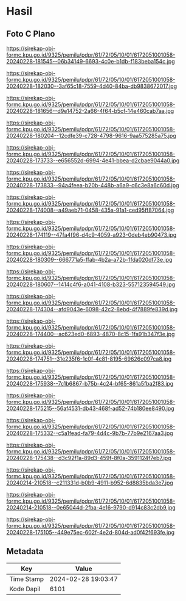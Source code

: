 # Hasil

## Foto C Plano

https://sirekap-obj-formc.kpu.go.id/9325/pemilu/pdpr/61/72/05/10/01/6172051001058-20240228-181545--06b34149-6693-4c0e-b1db-f183beba154c.jpg

https://sirekap-obj-formc.kpu.go.id/9325/pemilu/pdpr/61/72/05/10/01/6172051001058-20240228-182030--3af65c18-7559-4d40-84ba-db9838672017.jpg

https://sirekap-obj-formc.kpu.go.id/9325/pemilu/pdpr/61/72/05/10/01/6172051001058-20240228-181656--d9e14752-2a66-4f64-b5cf-14e460cab7aa.jpg

https://sirekap-obj-formc.kpu.go.id/9325/pemilu/pdpr/61/72/05/10/01/6172051001058-20240228-180204--12cdfe39-c728-4798-9616-9aa575285a75.jpg

https://sirekap-obj-formc.kpu.go.id/9325/pemilu/pdpr/61/72/05/10/01/6172051001058-20240228-173733--e656552d-6994-4e41-bbea-d2cbae9044a0.jpg

https://sirekap-obj-formc.kpu.go.id/9325/pemilu/pdpr/61/72/05/10/01/6172051001058-20240228-173833--94a4feea-b20b-448b-a6a9-c6c3e8a6c60d.jpg

https://sirekap-obj-formc.kpu.go.id/9325/pemilu/pdpr/61/72/05/10/01/6172051001058-20240228-174008--a49aeb71-0458-435a-91a1-ced95ff87064.jpg

https://sirekap-obj-formc.kpu.go.id/9325/pemilu/pdpr/61/72/05/10/01/6172051001058-20240228-174119--47fa4f96-d4c9-4059-a923-0deb4eb90473.jpg

https://sirekap-obj-formc.kpu.go.id/9325/pemilu/pdpr/61/72/05/10/01/6172051001058-20240228-180309--666771a5-ffab-4b2a-a72b-1fda020df73e.jpg

https://sirekap-obj-formc.kpu.go.id/9325/pemilu/pdpr/61/72/05/10/01/6172051001058-20240228-180607--1414c4f6-a041-4108-b323-557123594549.jpg

https://sirekap-obj-formc.kpu.go.id/9325/pemilu/pdpr/61/72/05/10/01/6172051001058-20240228-174304--afd9043e-6098-42c2-8ebd-4f7889fe839d.jpg

https://sirekap-obj-formc.kpu.go.id/9325/pemilu/pdpr/61/72/05/10/01/6172051001058-20240228-174400--ac623ed0-6893-4870-8c15-1fa91b347f3e.jpg

https://sirekap-obj-formc.kpu.go.id/9325/pemilu/pdpr/61/72/05/10/01/6172051001058-20240228-174751--31e235f6-1c0f-4c81-8195-69626c097ca8.jpg

https://sirekap-obj-formc.kpu.go.id/9325/pemilu/pdpr/61/72/05/10/01/6172051001058-20240228-175938--7c1b6867-b75b-4c24-bf65-861a5fba2f83.jpg

https://sirekap-obj-formc.kpu.go.id/9325/pemilu/pdpr/61/72/05/10/01/6172051001058-20240228-175215--56af4531-db43-468f-ad52-74b180ee8490.jpg

https://sirekap-obj-formc.kpu.go.id/9325/pemilu/pdpr/61/72/05/10/01/6172051001058-20240228-175332--c5a1fead-fa79-4d4c-9b7b-77b9e2167aa3.jpg

https://sirekap-obj-formc.kpu.go.id/9325/pemilu/pdpr/61/72/05/10/01/6172051001058-20240228-175438--d3c92f1a-89d3-459f-8f0a-3591124f7eb7.jpg

https://sirekap-obj-formc.kpu.go.id/9325/pemilu/pdpr/61/72/05/10/01/6172051001058-20240214-210518--c211331d-b0b9-4911-b952-6d8835bda3e7.jpg

https://sirekap-obj-formc.kpu.go.id/9325/pemilu/pdpr/61/72/05/10/01/6172051001058-20240214-210518--0e65044d-2fba-4e16-9790-d914c83c2db9.jpg

https://sirekap-obj-formc.kpu.go.id/9325/pemilu/pdpr/61/72/05/10/01/6172051001058-20240228-175105--449e75ec-602f-4e2d-804d-ad0f42f693fe.jpg


## Metadata

| Key        | Value               |
| ---------- | ------------------- |
| Time Stamp | 2024-02-28 19:03:47 |
| Kode Dapil | 6101                |




